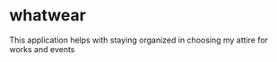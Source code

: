 # whatwear
This application helps with staying organized in choosing my attire for works and events
